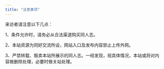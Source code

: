 ```yaml
---
title: "注意事项"
---
```

来访者请注意以下几点：

1、条件允许时，请务必从合法渠道购买同人志。

2、本站资源为同好交流所设，网站入口及发布内容禁止上传外网。

3、严禁转载、贩卖本站所展示的同人志。一经发现，视具体情况，本站或将对内容做删除处理，必要时做关站处理。 